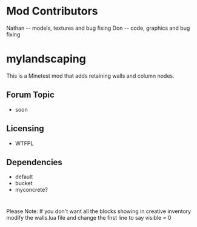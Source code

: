 # Mod Contributors
Nathan -- models, textures and bug fixing
Don  -- code, graphics and bug fixing

# mylandscaping
This is a Minetest mod that adds retaining walls and column nodes.

## Forum Topic
- soon

## Licensing
- WTFPL

## Dependencies
- default
- bucket
- myconcrete?

#
Please Note:
If you don't want all the blocks showing in creative inventory modify the walls.lua file and change the first line to say visible = 0
